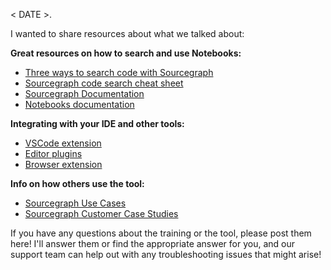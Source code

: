 < DATE >.

I wanted to share resources about what we talked about:

**Great resources on how to search and use Notebooks:**

- [Three ways to search code with Sourcegraph](https://learn.sourcegraph.com/three-ways-to-search-code-with-sourcegraph)
- [Sourcegraph code search cheat sheet](https://learn.sourcegraph.com/how-to-search-code-with-sourcegraph-a-cheat-sheet)
- [Sourcegraph Documentation](https://docs.sourcegraph.com)
- [Notebooks documentation](https://docs.sourcegraph.com/notebooks)

**Integrating with your IDE and other tools:**

- [VSCode extension](https://marketplace.visualstudio.com/items?itemName=sourcegraph.sourcegraph)
- [Editor plugins](https://docs.sourcegraph.com/integration/editor)
- [Browser extension](https://docs.sourcegraph.com/integration/browser_extension)

**Info on how others use the tool:**

- [Sourcegraph Use Cases](https://about.sourcegraph.com/use-cases)
- [Sourcegraph Customer Case Studies](https://about.sourcegraph.com/case-studies)

If you have any questions about the training or the tool, please post them here! I'll answer them or find the appropriate answer for you, and our support team can help out with any troubleshooting issues that might arise!
